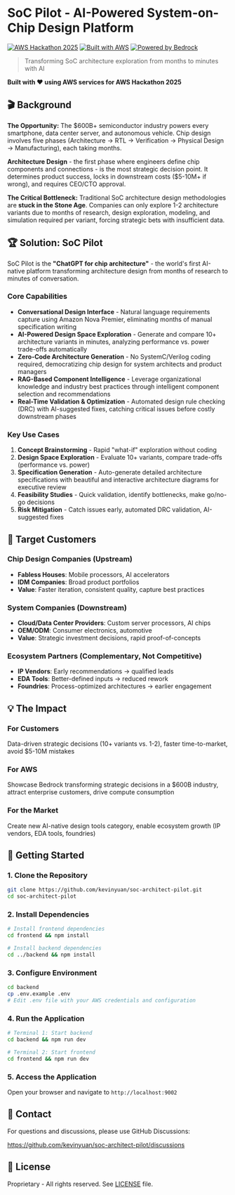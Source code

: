 # SoC Pilot - AI-Powered System-on-Chip Design Platform

[![AWS Hackathon 2025](https://img.shields.io/badge/AWS%20Hackathon-2025-orange)](https://aws.amazon.com)
[![Built with AWS](https://img.shields.io/badge/Built%20with-AWS-FF9900?logo=amazon-aws)](https://aws.amazon.com)
[![Powered by Bedrock](https://img.shields.io/badge/Powered%20by-Amazon%20Bedrock-232F3E)](https://aws.amazon.com/bedrock/)

> Transforming SoC architecture exploration from months to minutes with AI

**Built with ❤️ using AWS services for AWS Hackathon 2025**

## 🎬 Background

**The Opportunity:** The $600B+ semiconductor industry powers every smartphone, data center server, and autonomous vehicle. Chip design involves five phases (Architecture → RTL → Verification → Physical Design → Manufacturing), each taking months.

**Architecture Design** - the first phase where engineers define chip components and connections - is the most strategic decision point. It determines product success, locks in downstream costs ($5-10M+ if wrong), and requires CEO/CTO approval.

**The Critical Bottleneck:** Traditional SoC architecture design methodologies are **stuck in the Stone Age**. Companies can only explore 1-2 architecture variants due to months of research, design exploration, modeling, and simulation required per variant, forcing strategic bets with insufficient data.

## 🏆 Solution: SoC Pilot

SoC Pilot is the **"ChatGPT for chip architecture"** - the world's first AI-native platform transforming architecture design from months of research to minutes of conversation.

### Core Capabilities

- **Conversational Design Interface** - Natural language requirements capture using Amazon Nova Premier, eliminating months of manual specification writing
- **AI-Powered Design Space Exploration** - Generate and compare 10+ architecture variants in minutes, analyzing performance vs. power trade-offs automatically
- **Zero-Code Architecture Generation** - No SystemC/Verilog coding required, democratizing chip design for system architects and product managers
- **RAG-Based Component Intelligence** - Leverage organizational knowledge and industry best practices through intelligent component selection and recommendations
- **Real-Time Validation & Optimization** - Automated design rule checking (DRC) with AI-suggested fixes, catching critical issues before costly downstream phases

### Key Use Cases

1. **Concept Brainstorming** - Rapid "what-if" exploration without coding
2. **Design Space Exploration** - Evaluate 10+ variants, compare trade-offs (performance vs. power)
3. **Specification Generation** - Auto-generate detailed architecture specifications with beautiful and interactive architecture diagrams for executive review
4. **Feasibility Studies** - Quick validation, identify bottlenecks, make go/no-go decisions
5. **Risk Mitigation** - Catch issues early, automated DRC validation, AI-suggested fixes

## 🎯 Target Customers

### Chip Design Companies (Upstream)
- **Fabless Houses**: Mobile processors, AI accelerators
- **IDM Companies**: Broad product portfolios
- **Value**: Faster iteration, consistent quality, capture best practices

### System Companies (Downstream)
- **Cloud/Data Center Providers**: Custom server processors, AI chips
- **OEM/ODM**: Consumer electronics, automotive
- **Value**: Strategic investment decisions, rapid proof-of-concepts

### Ecosystem Partners (Complementary, Not Competitive)
- **IP Vendors**: Early recommendations → qualified leads
- **EDA Tools**: Better-defined inputs → reduced rework
- **Foundries**: Process-optimized architectures → earlier engagement

## 💡 The Impact

### For Customers
Data-driven strategic decisions (10+ variants vs. 1-2), faster time-to-market, avoid $5-10M mistakes

### For AWS
Showcase Bedrock transforming strategic decisions in a $600B industry, attract enterprise customers, drive compute consumption

### For the Market
Create new AI-native design tools category, enable ecosystem growth (IP vendors, EDA tools, foundries)


## 🚀 Getting Started

### 1. Clone the Repository

```bash
git clone https://github.com/kevinyuan/soc-architect-pilot.git
cd soc-architect-pilot
```

### 2. Install Dependencies

```bash
# Install frontend dependencies
cd frontend && npm install

# Install backend dependencies
cd ../backend && npm install
```

### 3. Configure Environment

```bash
cd backend
cp .env.example .env
# Edit .env file with your AWS credentials and configuration
```

### 4. Run the Application

```bash
# Terminal 1: Start backend
cd backend && npm run dev

# Terminal 2: Start frontend
cd frontend && npm run dev
```

### 5. Access the Application

Open your browser and navigate to `http://localhost:9002`

## 🤝 Contact

For questions and discussions, please use GitHub Discussions:

https://github.com/kevinyuan/soc-architect-pilot/discussions

## 📝 License

Proprietary - All rights reserved. See [LICENSE](LICENSE) file.
